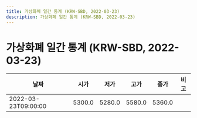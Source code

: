 ```yaml
---
title: 가상화폐 일간 통계 (KRW-SBD, 2022-03-23)
description: 가상화폐 일간 통계 (KRW-SBD, 2022-03-23)
---
```


가상화폐 일간 통계 (KRW-SBD, 2022-03-23)
===

|날짜|시가|저가|고가|종가|비고|
|--|--|--|--|--|--|
|2022-03-23T09:00:00|5300.0|5280.0|5580.0|5360.0|    |
